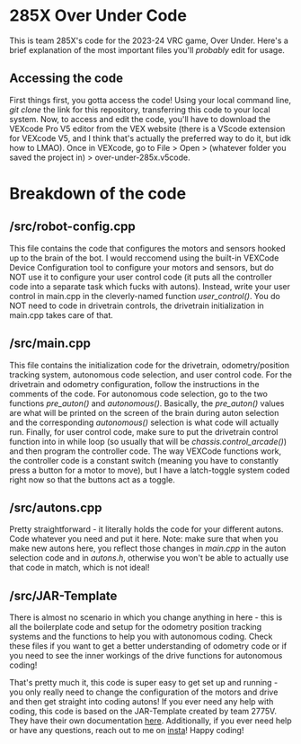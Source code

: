 # 285X Over Under Code

This is team 285X's code for the 2023-24 VRC game, Over Under.
Here's a brief explanation of the most important files you'll *probably* edit for usage.

## Accessing the code

First things first, you gotta access the code! Using your local command line, *git clone* the link for this repository, transferring this code to your local system. Now, to access and edit the code, you'll have to download the VEXcode Pro V5 editor from the VEX website (there is a VScode extension for VEXcode V5, and I think that's actually the preferred way to do it, but idk how to LMAO). Once in VEXcode, go to File > Open > (whatever folder you saved the project in) > over-under-285x.v5code.

# Breakdown of the code

## /src/robot-config.cpp

This file contains the code that configures the motors and sensors hooked up to the brain of the bot. I would reccomend using the built-in VEXCode Device Configuration tool to configure your motors and sensors, but do NOT use it to configure your user control code (it puts all the controller code into a separate task which fucks with autons). Instead, write your user control in main.cpp in the cleverly-named function *user_control()*. You do NOT need to code in drivetrain controls, the drivetrain initialization in main.cpp takes care of that.

## /src/main.cpp

This file contains the initialization code for the drivetrain, odometry/position tracking system, autonomous code selection, and user control code. For the drivetrain and odometry configuration, follow the instructions in the comments of the code. For autonomous code selection, go to the two functions *pre_auton()* and *autonomous()*. Basically, the *pre_auton()* values are what will be printed on the screen of the brain during auton selection and the corresponding *autonomous()* selection is what code will actually run. Finally, for user control code, make sure to put the drivetrain control function into in while loop (so usually that will be *chassis.control_arcade()*) and then program the controller code. The way VEXCode functions work, the controller code is a constant switch (meaning you have to constantly press a button for a motor to move), but I have a latch-toggle system coded right now so that the buttons act as a toggle.

## /src/autons.cpp

Pretty straightforward - it literally holds the code for your different autons. Code whatever you need and put it here. Note: make sure that when you make new autons here, you reflect those changes in *main.cpp* in the auton selection code and in *autons.h*, otherwise you won't be able to actually use that code in match, which is not ideal!

## /src/JAR-Template

There is almost no scenario in which you change anything in here - this is all the boilerplate code and setup for the odometry position tracking systems and the functions to help you with autonomous coding. Check these files if you want to get a better understanding of odometry code or if you need to see the inner workings of the drive functions for autonomous coding!


That's pretty much it, this code is super easy to get set up and running - you only really need to change the configuration of the motors and drive and then get straight into coding autons! If you ever need any help with coding, this code is based on the JAR-Template created by team 2775V. They have their own documentation [here](https://jacksonarearobotics.github.io/JAR-Template/). Additionally, if you ever need help or have any questions, reach out to me on [insta](https://www.instagram.com/notzayan.n/)! Happy coding!